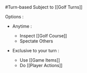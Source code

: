 #Turn-based Subject to [[Golf Turns]] 

Options :
- Anytime :
	- Inspect [[Golf Course]]
	- Spectate Others

- Exclusive to your turn :
	- Use [[Game Items]]
	- Do [[Player Actions]]
